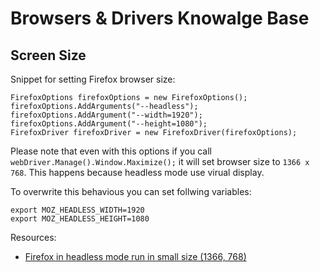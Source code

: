 # Browsers & Drivers Knowalge Base

## Screen Size

Snippet for setting Firefox browser size:
```
FirefoxOptions firefoxOptions = new FirefoxOptions();
firefoxOptions.AddArguments("--headless");
firefoxOptions.AddArgument("--width=1920");
firefoxOptions.AddArgument("--height=1080");
FirefoxDriver firefoxDriver = new FirefoxDriver(firefoxOptions);
```
Please note that even with this options if you call `webDriver.Manage().Window.Maximize();` it will set browser size to `1366 x 768`.
This happens because headless mode use virual display.

<p>To overwrite this behavious you can set follwing variables:

```
export MOZ_HEADLESS_WIDTH=1920
export MOZ_HEADLESS_HEIGHT=1080
```

Resources:
- [Firefox in headless mode run in small size (1366, 768)](https://github.com/mozilla/geckodriver/issues/1354)